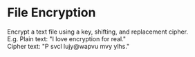 # File Encryption
Encrypt a text file using a key, shifting, and replacement cipher.<br>
E.g. Plain text: "I love encryption for real."<br>
Cipher text: "P svcl lujy@wapvu mvy ylhs."
